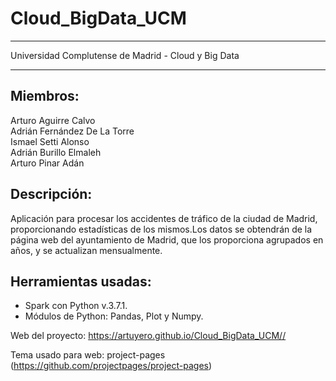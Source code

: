 # Cloud_BigData_UCM
------------------------------------------------------------

Universidad Complutense de Madrid - Cloud y Big Data

------------------------------------------------------------

Miembros:
------------------------------------------------------------
Arturo Aguirre Calvo  
Adrián Fernández De La Torre  
Ismael Setti Alonso  
Adrián Burillo Elmaleh  
Arturo Pinar Adán  

Descripción:
------------------------------------------------------------
Aplicación para procesar los accidentes de tráfico de la ciudad de Madrid, proporcionando estadísticas de los mismos.Los datos se obtendrán de la página web del ayuntamiento de Madrid, que los proporciona agrupados en años, y se actualizan mensualmente.

Herramientas usadas:
------------------------------------------------------------
- Spark con Python v.3.7.1.
- Módulos de Python: Pandas, Plot y Numpy.



Web del proyecto: https://artuyero.github.io/Cloud_BigData_UCM//


Tema usado para web: project-pages (https://github.com/projectpages/project-pages)
